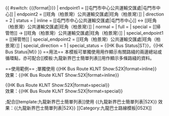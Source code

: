 {{ #switch: {{{format|}}}
  | endpoint1 = [[屯門市中心公共運輸交匯處|屯門市中心]]
  | endpoint2 = [[旺角（柏景灣）公共運輸交匯處|旺角（柏景灣）]]
  | direction = 2
  | status =
  | inline = [[屯門市中心公共運輸交匯處|屯門市中心]] ↔ [[旺角（柏景灣）公共運輸交匯處|旺角（柏景灣）]]
  | normal =
  | full =
  | special = [[掃管笏]] → [[旺角（柏景灣）公共運輸交匯處|旺角（柏景灣）]]
  | special_endpoint1 = [[掃管笏]]
  | special_endpoint2 = [[旺角（柏景灣）公共運輸交匯處|旺角（柏景灣）]]
  | special_direction = 1
  | special_status = {{HK Bus Status|ST}}，{{HK Bus Status|M}}
}}<noinclude>
==用法==
本模板可單獨使用用作顯示有關路綫的兩邊總站或循環點，亦可配合[[模板:九龍新界巴士簡單列表]]用作顯示多條路綫的資料。

==使用範例==
;單獨使用
<nowiki>{{HK Bus Route KLNT Show:52X|format=inline}}</nowiki><br>
效果：{{HK Bus Route KLNT Show:52X|format=inline}}

<nowiki>{{HK Bus Route KLNT Show:52X|format=special}}</nowiki><br>
效果：{{HK Bus Route KLNT Show:52X|format=special}}

;配合[[template:九龍新界巴士簡單列表]]使用
<nowiki>{{九龍新界巴士簡單列表|52X}}</nowiki>
效果：{{九龍新界巴士簡單列表|52X}}
[[Category:九龍巴士路線模板|052X]]</noinclude>